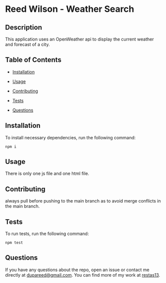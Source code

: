 # Reed Wilson - Weather Search


## Description

This application uses an OpenWeather api to display the current weather and forecast of a city.

## Table of Contents 

* [Installation](#installation)

* [Usage](#usage)

* [Contributing](#contributing)

* [Tests](#tests)

* [Questions](#questions)

## Installation

To install necessary dependencies, run the following command:

```
npm i
```

## Usage

There is only one js file and one html file.


  
## Contributing

always pull before pushing to the main branch as to avoid merge conflicts in the main branch.

## Tests

To run tests, run the following command:

```
npm test
```

## Questions

If you have any questions about the repo, open an issue or contact me directly at dupareed@gmail.com. You can find more of my work at [restas13](https://github.com/restas13/).

